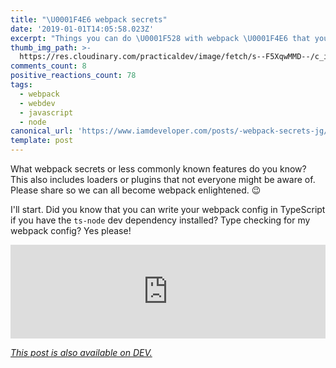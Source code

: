 ```yaml
---
title: "\U0001F4E6 webpack secrets"
date: '2019-01-01T14:05:58.023Z'
excerpt: "Things you can do \U0001F528 with webpack \U0001F4E6 that you might not be aware of."
thumb_img_path: >-
  https://res.cloudinary.com/practicaldev/image/fetch/s--F5XqwMMD--/c_imagga_scale,f_auto,fl_progressive,h_420,q_auto,w_1000/https://thepracticaldev.s3.amazonaws.com/i/hinf6qqn57jfinnmpprk.png
comments_count: 8
positive_reactions_count: 78
tags:
  - webpack
  - webdev
  - javascript
  - node
canonical_url: 'https://www.iamdeveloper.com/posts/-webpack-secrets-jg/'
template: post
---
```



What webpack secrets or less commonly known features do you know? This also includes loaders or plugins that not everyone might be aware of. Please share so we can all become webpack enlightened. 😉

I'll start. Did you know that you can write your webpack config in TypeScript if you have the 
`ts-node`
 dev dependency installed? Type checking for my webpack config? Yes please!


<iframe class="liquidTag" src="https://dev.to/embed/twitter?args=%20930103460149809152" style="border: 0; width: 100%;"></iframe>


*[This post is also available on DEV.](https://dev.to/nickytonline/-webpack-secrets-jg)*


<script>
const parent = document.getElementsByTagName('head')[0];
const script = document.createElement('script');
script.type = 'text/javascript';
script.src = 'https://cdnjs.cloudflare.com/ajax/libs/iframe-resizer/4.1.1/iframeResizer.min.js';
script.charset = 'utf-8';
script.onload = function() {
    window.iFrameResize({}, '.liquidTag');
};
parent.appendChild(script);
</script>    
